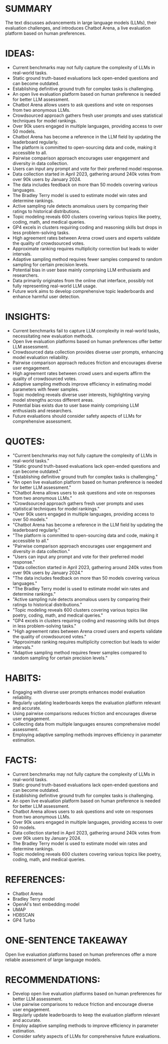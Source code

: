 # SUMMARY
The text discusses advancements in large language models (LLMs), their evaluation challenges, and introduces Chatbot Arena, a live evaluation platform based on human preferences.

# IDEAS:
- Current benchmarks may not fully capture the complexity of LLMs in real-world tasks.
- Static ground truth-based evaluations lack open-ended questions and can become outdated.
- Establishing definitive ground truth for complex tasks is challenging.
- An open live evaluation platform based on human preference is needed for better LLM assessment.
- Chatbot Arena allows users to ask questions and vote on responses from two anonymous LLMs.
- Crowdsourced approach gathers fresh user prompts and uses statistical techniques for model rankings.
- Over 90k users engaged in multiple languages, providing access to over 50 models.
- Chatbot Arena has become a reference in the LLM field by updating the leaderboard regularly.
- The platform is committed to open-sourcing data and code, making it accessible to all.
- Pairwise comparison approach encourages user engagement and diversity in data collection.
- Users can input any prompt and vote for their preferred model response.
- Data collection started in April 2023, gathering around 240k votes from over 90k users by January 2024.
- The data includes feedback on more than 50 models covering various languages.
- The Bradley Terry model is used to estimate model win rates and determine rankings.
- Active sampling rule detects anomalous users by comparing their ratings to historical distributions.
- Topic modeling reveals 600 clusters covering various topics like poetry, coding, math, and medical queries.
- GP4 excels in clusters requiring coding and reasoning skills but drops in less problem-solving tasks.
- High agreement rates between Arena crowd users and experts validate the quality of crowdsourced votes.
- Approximate ranking requires multiplicity correction but leads to wider intervals.
- Adaptive sampling method requires fewer samples compared to random sampling for certain precision levels.
- Potential bias in user base mainly comprising LLM enthusiasts and researchers.
- Data primarily originates from the online chat interface, possibly not fully representing real-world LLM usage.
- Future work aims to develop comprehensive topic leaderboards and enhance harmful user detection.

# INSIGHTS:
- Current benchmarks fail to capture LLM complexity in real-world tasks, necessitating new evaluation methods.
- Open live evaluation platforms based on human preferences offer better LLM assessment.
- Crowdsourced data collection provides diverse user prompts, enhancing model evaluation reliability.
- Pairwise comparison approach reduces friction and encourages diverse user engagement.
- High agreement rates between crowd users and experts affirm the quality of crowdsourced votes.
- Adaptive sampling methods improve efficiency in estimating model parameters with fewer samples.
- Topic modeling reveals diverse user interests, highlighting varying model strengths across different areas.
- Potential bias exists due to user base mainly comprising LLM enthusiasts and researchers.
- Future evaluations should consider safety aspects of LLMs for comprehensive assessment.

# QUOTES:
- "Current benchmarks may not fully capture the complexity of LLMs in real-world tasks."
- "Static ground truth-based evaluations lack open-ended questions and can become outdated."
- "Establishing definitive ground truth for complex tasks is challenging."
- "An open live evaluation platform based on human preference is needed for better LLM assessment."
- "Chatbot Arena allows users to ask questions and vote on responses from two anonymous LLMs."
- "Crowdsourced approach gathers fresh user prompts and uses statistical techniques for model rankings."
- "Over 90k users engaged in multiple languages, providing access to over 50 models."
- "Chatbot Arena has become a reference in the LLM field by updating the leaderboard regularly."
- "The platform is committed to open-sourcing data and code, making it accessible to all."
- "Pairwise comparison approach encourages user engagement and diversity in data collection."
- "Users can input any prompt and vote for their preferred model response."
- "Data collection started in April 2023, gathering around 240k votes from over 90k users by January 2024."
- "The data includes feedback on more than 50 models covering various languages."
- "The Bradley Terry model is used to estimate model win rates and determine rankings."
- "Active sampling rule detects anomalous users by comparing their ratings to historical distributions."
- "Topic modeling reveals 600 clusters covering various topics like poetry, coding, math, and medical queries."
- "GP4 excels in clusters requiring coding and reasoning skills but drops in less problem-solving tasks."
- "High agreement rates between Arena crowd users and experts validate the quality of crowdsourced votes."
- "Approximate ranking requires multiplicity correction but leads to wider intervals."
- "Adaptive sampling method requires fewer samples compared to random sampling for certain precision levels."

# HABITS:
- Engaging with diverse user prompts enhances model evaluation reliability.
- Regularly updating leaderboards keeps the evaluation platform relevant and accurate.
- Using pairwise comparisons reduces friction and encourages diverse user engagement.
- Collecting data from multiple languages ensures comprehensive model assessment.
- Employing adaptive sampling methods improves efficiency in parameter estimation.

# FACTS:
- Current benchmarks may not fully capture the complexity of LLMs in real-world tasks.
- Static ground truth-based evaluations lack open-ended questions and can become outdated.
- Establishing definitive ground truth for complex tasks is challenging.
- An open live evaluation platform based on human preference is needed for better LLM assessment.
- Chatbot Arena allows users to ask questions and vote on responses from two anonymous LLMs.
- Over 90k users engaged in multiple languages, providing access to over 50 models.
- Data collection started in April 2023, gathering around 240k votes from over 90k users by January 2024.
- The Bradley Terry model is used to estimate model win rates and determine rankings.
- Topic modeling reveals 600 clusters covering various topics like poetry, coding, math, and medical queries.

# REFERENCES:
- Chatbot Arena
- Bradley Terry model
- OpenAI's text embedding model
- UMAP
- HDBSCAN
- GP4 Turbo

# ONE-SENTENCE TAKEAWAY
Open live evaluation platforms based on human preferences offer a more reliable assessment of large language models.

# RECOMMENDATIONS:
- Develop open live evaluation platforms based on human preferences for better LLM assessment.
- Use pairwise comparisons to reduce friction and encourage diverse user engagement.
- Regularly update leaderboards to keep the evaluation platform relevant and accurate.
- Employ adaptive sampling methods to improve efficiency in parameter estimation.
- Consider safety aspects of LLMs for comprehensive future evaluations.